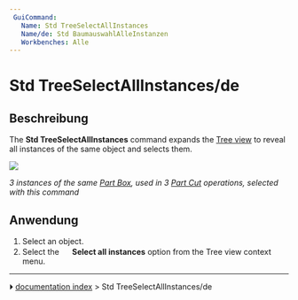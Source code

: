 ```yaml
---
 GuiCommand:
   Name: Std TreeSelectAllInstances
   Name/de: Std BaumauswahlAlleInstanzen
   Workbenches: Alle
---
```


# Std TreeSelectAllInstances/de



## Beschreibung


<div lang="en" dir="ltr" class="mw-content-ltr">

The **Std TreeSelectAllInstances** command expands the [Tree view](Tree_view.md) to reveal all instances of the same object and selects them.


</div>

![](images/Std_TreeSelectAllInstances_Example.png )


<div lang="en" dir="ltr" class="mw-content-ltr">



*3 instances of the same [Part Box](Part_Box.md), used in 3 [Part Cut](Part_Cut.md) operations, selected with this command*


</div>



## Anwendung


<div lang="en" dir="ltr" class="mw-content-ltr">

1.  Select an object.
2.  Select the **<img src="images/Std_TreeSelectAllInstances.svg" width=16px> Select all instances** option from the Tree view context menu.


</div>


<div lang="en" dir="ltr" class="mw-content-ltr">





</div>



---
⏵ [documentation index](../README.md) > Std TreeSelectAllInstances/de

